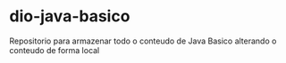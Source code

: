 # dio-java-basico
Repositorio para armazenar todo o conteudo de Java Basico
alterando o conteudo de forma local